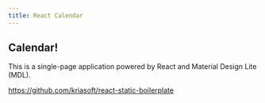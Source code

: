 ```yaml
---
title: React Calendar
---
```


## Calendar!

This is a single-page application powered by React and Material Design Lite (MDL).

https://github.com/kriasoft/react-static-boilerplate

